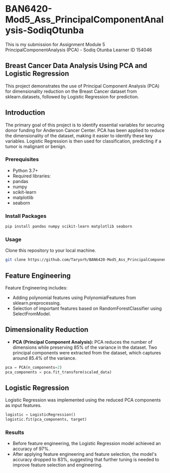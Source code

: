 # BAN6420-Mod5_Ass_PrincipalComponentAnalysis-SodiqOtunba
This is my submission for Assignment Module 5 PrincipalComponentAnalysis (PCA) - Sodiq Otunba Learner ID 154046

## Breast Cancer Data Analysis Using PCA and Logistic Regression
This project demonstrates the use of Principal Component Analysis (PCA) for dimensionality reduction on the Breast Cancer dataset from sklearn.datasets, followed by Logistic Regression for prediction.
## Introduction
The primary goal of this project is to identify essential variables for securing donor funding for Anderson Cancer Center. PCA has been applied to reduce the dimensionality of the dataset, making it easier to identify these key variables. Logistic Regression is then used for classification, predicting if a tumor is malignant or benign.

### Prerequisites
- Python 3.7+
- Required libraries:
- pandas
- numpy
- scikit-learn
- matplotlib
- seaborn

### Install Packages
```bash
pip install pandas numpy scikit-learn matplotlib seaborn
```
### Usage
Clone this repository to your local machine.
```bash
git clone https://github.com/Taryorh/BAN6420-Mod5_Ass_PrincipalComponentAnalysis-SodiqOtunba.git
```
## Feature Engineering
Feature Engineering includes:

 - Adding polynomial features using PolynomialFeatures from sklearn.preprocessing.
 - Selection of important features based on RandomForestClassifier using SelectFromModel.
## Dimensionality Reduction
- **PCA (Principal Component Analysis):** PCA reduces the number of dimensions while preserving 85% of the variance in the dataset. Two principal components were extracted from the dataset, which captures around 85.4% of the variance.

```python
pca = PCA(n_components=2)
pca_components = pca.fit_transform(scaled_data)
```
## Logistic Regression
Logistic Regression was implemented using the reduced PCA components as input features. 
```python
logistic = LogisticRegression()
logistic.fit(pca_components, target)
```
### Results
 - Before feature engineering, the Logistic Regression model achieved an accuracy of 97%.
 - After applying feature engineering and feature selection, the model's accuracy dropped to 83%, suggesting that further tuning is needed to improve feature selection and engineering.
